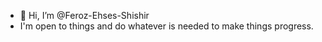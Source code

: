- 👋 Hi, I’m @Feroz-Ehses-Shishir
- I'm open to things and do whatever is needed to make things progress.
